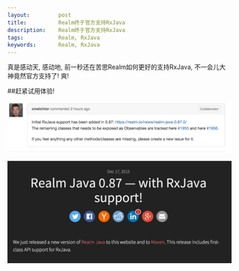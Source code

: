 ```yaml
---
layout:         post
title:          Realm终于官方支持RxJava
description:    Realm终于官方支持RxJava
tags:           Realm, RxJava
keywords:       Realm, RxJava
---
```



真是感动天, 感动地, 前一秒还在苦思Realm如何更好的支持RxJava, 不一会儿大神竟然官方支持了! 爽!

##赶紧试用体验!

![](/media/14503699691320.jpg)



![](/media/14503699943227.jpg)


